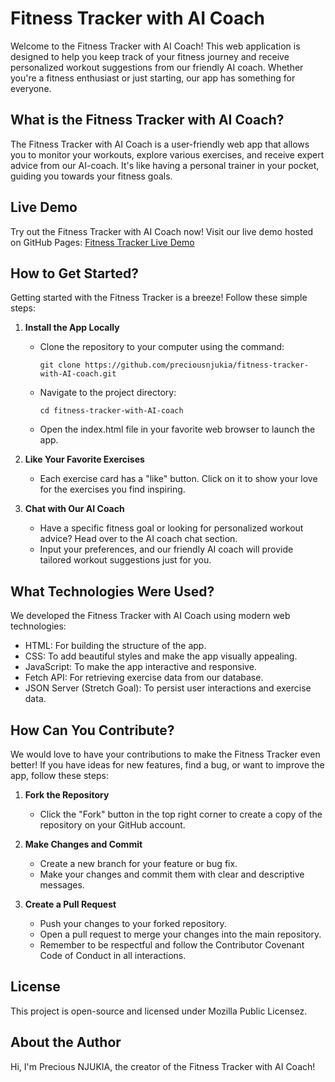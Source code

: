 # Fitness Tracker with AI Coach

Welcome to the Fitness Tracker with AI Coach! This web application is designed to help you keep track of your fitness journey and receive personalized workout suggestions from our friendly AI coach. Whether you're a fitness enthusiast or just starting, our app has something for everyone.

## What is the Fitness Tracker with AI Coach?

The Fitness Tracker with AI Coach is a user-friendly web app that allows you to monitor your workouts, explore various exercises, and receive expert advice from our AI-coach. It's like having a personal trainer in your pocket, guiding you towards your fitness goals.

## Live Demo

Try out the Fitness Tracker with AI Coach now! Visit our live demo hosted on GitHub Pages: [Fitness Tracker Live Demo](https://preciousnjukia.github.io/fitness-tracker-with-AI-coach/)

## How to Get Started?

Getting started with the Fitness Tracker is a breeze! Follow these simple steps:

1. **Install the App Locally**
   - Clone the repository to your computer using the command:
     ```
     git clone https://github.com/preciousnjukia/fitness-tracker-with-AI-coach.git
     ```
   - Navigate to the project directory:
     ```
     cd fitness-tracker-with-AI-coach
     ```
   - Open the index.html file in your favorite web browser to launch the app.

2. **Like Your Favorite Exercises**
   - Each exercise card has a "like" button. Click on it to show your love for the exercises you find inspiring.

3. **Chat with Our AI Coach**
   - Have a specific fitness goal or looking for personalized workout advice? Head over to the AI coach chat section.
   - Input your preferences, and our friendly AI coach will provide tailored workout suggestions just for you.

## What Technologies Were Used?

We developed the Fitness Tracker with AI Coach using modern web technologies:

- HTML: For building the structure of the app.
- CSS: To add beautiful styles and make the app visually appealing.
- JavaScript: To make the app interactive and responsive.
- Fetch API: For retrieving exercise data from our database.
- JSON Server (Stretch Goal): To persist user interactions and exercise data.

## How Can You Contribute?

We would love to have your contributions to make the Fitness Tracker even better! If you have ideas for new features, find a bug, or want to improve the app, follow these steps:

1. **Fork the Repository**
   - Click the "Fork" button in the top right corner to create a copy of the repository on your GitHub account.

2. **Make Changes and Commit**
   - Create a new branch for your feature or bug fix.
   - Make your changes and commit them with clear and descriptive messages.

3. **Create a Pull Request**
   - Push your changes to your forked repository.
   - Open a pull request to merge your changes into the main repository.
   - Remember to be respectful and follow the Contributor Covenant Code of Conduct in all interactions.

## License

This project is open-source and licensed under Mozilla Public Licensez.

## About the Author

Hi, I'm Precious NJUKIA, the creator of the Fitness Tracker with AI Coach! 



